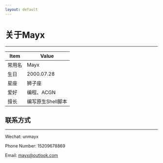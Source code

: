 ```yaml
---
layout: default
---
```


# 关于Mayx

 * * *

| Item | Value |
| ----- | ----- |
| 常用名 | Mayx |
| 生日 | 2000.07.28 |
| 星座 | 狮子座 |
| 爱好 | 编程、ACGN |
| 擅长 | 编写原生Shell脚本 |

## 联系方式

 * * *
 
 Wechat: unmayx
 
 Phone Number: 15209678869
 
 Email: mayx@outlook.com
